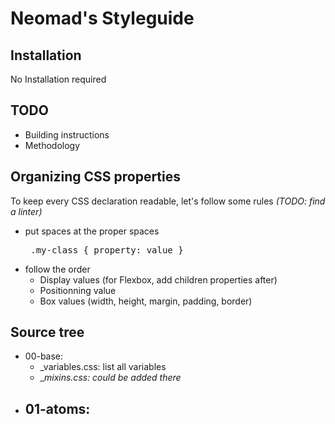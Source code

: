 # Neomad's Styleguide

## Installation

No Installation required


## TODO

- Building instructions
- Methodology

## Organizing CSS properties

To keep every CSS declaration readable, let's follow some rules _(TODO: find a linter)_

- put spaces at the proper spaces
        <pre>
            .my-class {
                property: value
            }
        </pre>
- follow the order
    - Display values (for Flexbox, add children properties after)
    - Positionning value
    - Box values (width, height, margin, padding, border)


## Source tree

- 00-base:
    - _variables.css: list all variables
    - __mixins.css: could be added there_
- 01-atoms:
    -
